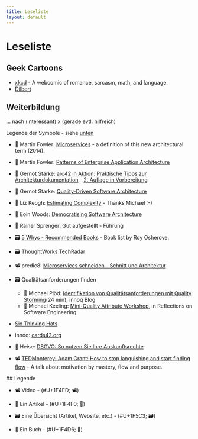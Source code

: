 ```yaml
---
title: Leseliste
layout: default
---
```


# Leseliste

## Geek Cartoons

- [xkcd](https://xkcd.com/) - A webcomic of romance,
sarcasm, math, and language.
- [Dilbert](https://dilbert.com/)

## Weiterbildung

... nach (interessant) x (gerade evtl. hilfreich)

Legende der Symbole - siehe [unten](#legend)

* 📰 Martin Fowler: [Microservices](https://martinfowler.com/articles/microservices.html) - a definition of this new architectural term (2014).

* 📖 Martin Fowler: [Patterns of Enterprise Application Architecture](https://www.amazon.de/Patterns-Enterprise-Application-Architecture-Martin/dp/0321127420)

* 📰 Gernot Starke: [arc42 in Aktion: Praktische Tipps zur Architekturdokumentation](https://www.hanser-elibrary.com/doi/book/10.3139/9783446449381) - [2. Auflage in Vorbereitung](https://www.hanser-kundencenter.de/fachbuch/artikel/9783446463806)

* 📰 Gernot Starke: [Quality-Driven Software Architecture](https://dev.to/gernotstarke/quality-driven-software-architecture-3i9m)

* 📰 Liz Keogh: [Estimating Complexity](https://lizkeogh.com/2013/07/21/estimating-complexity/) - Thanks Michael :-)

* 📰 Eoin Woods: [Democratising Software Architecture](https://speakerdeck.com/eoinwoods/democratising-software-architecture)

* 📖 Rainer Sprenger: Gut aufgestellt - Führung

* 🗃️ [5 Whys - Recommended Books](http://5whys.com/recommended-books/) - Book list by Roy Osherove.

* 🗃️ [ThoughtWorks TechRadar](https://www.thoughtworks.com/de/radar)

* 📽️ predic8: [Microservices schneiden - Schnitt und Architektur](https://www.youtube.com/watch?v=1REgyrRowNw)

* 🗃️ Qualitätsanforderungen finden
  * 📰 Michael Plöd: [Identifikation von Qualitätsanforderungen mit Quality Storming](https://www.innoq.com/de/articles/2020/03/quality-storming-workshop/)(24 min), innoq Blog
  * 📰 Michael Keeling: [Mini-Quality Attribute Workshop](https://www.neverletdown.net/p/mini-quality-attribute-workshop.html), in Reflections on Software Engineering

* [Six Thinking Hats](https://en.wikipedia.org/wiki/Six_Thinking_Hats)

* innoq: [cards42.org](https://cards42.org/)

* 📰 Heise: [DSGVO: So nutzen Sie Ihre Auskunftsrechte](https://www.heise.de/newsticker/meldung/DSGVO-So-nutzen-Sie-Ihre-Auskunftsrechte-4429886.html)

* 📽️ [TEDMonterey: Adam Grant: How to stop languishing and start finding flow](https://www.ted.com/talks/adam_grant_how_to_stop_languishing_and_start_finding_flow) - A talk about motivation by mastery, flow and purpose.

<a name="legend">
## Legende
</a>

* 📽️ Video - (#U+1F4FD; :film_projector:)

* 📰 Ein Artikel - (#U+1F4F0; :newspaper:)

* 🗃️ Eine Übersicht (Artikel, Website, etc.) - (#U+1F5C3; :card_file_box:)

* 📖 Ein Buch - (#U+1F4D6; :open_book:)
